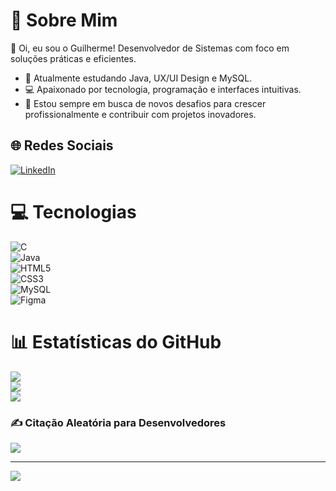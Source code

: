 # 💫 Sobre Mim  
👋 Oi, eu sou o Guilherme! Desenvolvedor de Sistemas com foco em soluções práticas e eficientes.

- 🌱 Atualmente estudando Java, UX/UI Design e MySQL.  
- 💻 Apaixonado por tecnologia, programação e interfaces intuitivas.  
- 🚀 Estou sempre em busca de novos desafios para crescer profissionalmente e contribuir com projetos inovadores.

## 🌐 Redes Sociais  
[![LinkedIn](https://img.shields.io/badge/-LinkedIn-%230077B5?style=flat&logo=linkedin&logoColor=white&link=https://linkedin.com/in/seu-usuario)](https://linkedin.com/in/seu-usuario)


# 💻 Tecnologias  
![C](https://img.shields.io/badge/c-%2300599C.svg?style=for-the-badge&logo=c&logoColor=white)  
![Java](https://img.shields.io/badge/java-%23ED8B00.svg?style=for-the-badge&logo=openjdk&logoColor=white)  
![HTML5](https://img.shields.io/badge/html5-%23E34F26.svg?style=for-the-badge&logo=html5&logoColor=white)  
![CSS3](https://img.shields.io/badge/css3-%231572B6.svg?style=for-the-badge&logo=css3&logoColor=white)  
![MySQL](https://img.shields.io/badge/mysql-4479A1.svg?style=for-the-badge&logo=mysql&logoColor=white)  
![Figma](https://img.shields.io/badge/figma-%23F24E1E.svg?style=for-the-badge&logo=figma&logoColor=white)

# 📊 Estatísticas do GitHub  
![](https://github-readme-stats.vercel.app/api?username=guylhermezxs&theme=dark&hide_border=false&include_all_commits=true&count_private=false)  
![](https://nirzak-streak-stats.vercel.app/?user=guylhermezxs&theme=dark&hide_border=false)  
![](https://github-readme-stats.vercel.app/api/top-langs/?username=guylhermezxs&theme=dark&hide_border=false&include_all_commits=true&count_private=false&layout=compact)

### ✍️ Citação Aleatória para Desenvolvedores  
![](https://quotes-github-readme.vercel.app/api?type=horizontal&theme=dark)



---

[![](https://visitcount.itsvg.in/api?id=guylhermezxs&icon=0&color=0)](https://visitcount.itsvg.in)  
<!-- Criado com orgulho pelo GPRM ( https://gprm.itsvg.in ) -->
